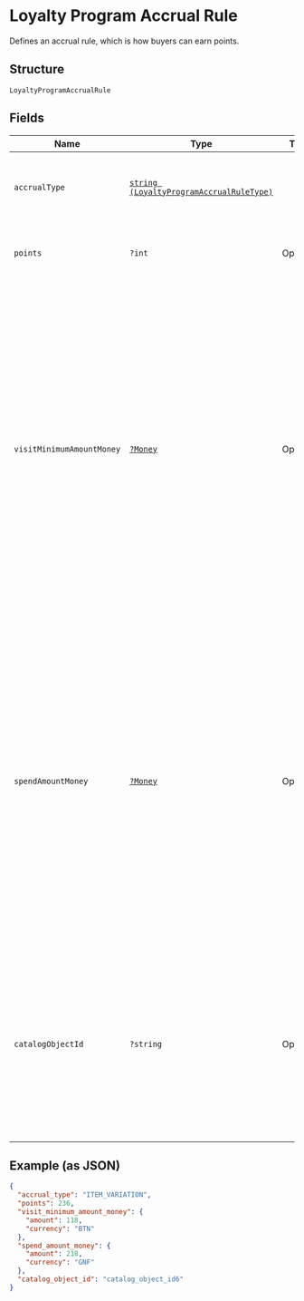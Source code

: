 
# Loyalty Program Accrual Rule

Defines an accrual rule, which is how buyers can earn points.

## Structure

`LoyaltyProgramAccrualRule`

## Fields

| Name | Type | Tags | Description | Getter | Setter |
|  --- | --- | --- | --- | --- | --- |
| `accrualType` | [`string (LoyaltyProgramAccrualRuleType)`](/doc/models/loyalty-program-accrual-rule-type.md) |  | The type of the accrual rule that defines how buyers can earn points. | getAccrualType(): string | setAccrualType(string accrualType): void |
| `points` | `?int` | Optional | The number of points that<br>buyers earn based on the `accrual_type`. | getPoints(): ?int | setPoints(?int points): void |
| `visitMinimumAmountMoney` | [`?Money`](/doc/models/money.md) | Optional | Represents an amount of money. `Money` fields can be signed or unsigned.<br>Fields that do not explicitly define whether they are signed or unsigned are<br>considered unsigned and can only hold positive amounts. For signed fields, the<br>sign of the value indicates the purpose of the money transfer. See<br>[Working with Monetary Amounts](https://developer.squareup.com/docs/build-basics/working-with-monetary-amounts)<br>for more information. | getVisitMinimumAmountMoney(): ?Money | setVisitMinimumAmountMoney(?Money visitMinimumAmountMoney): void |
| `spendAmountMoney` | [`?Money`](/doc/models/money.md) | Optional | Represents an amount of money. `Money` fields can be signed or unsigned.<br>Fields that do not explicitly define whether they are signed or unsigned are<br>considered unsigned and can only hold positive amounts. For signed fields, the<br>sign of the value indicates the purpose of the money transfer. See<br>[Working with Monetary Amounts](https://developer.squareup.com/docs/build-basics/working-with-monetary-amounts)<br>for more information. | getSpendAmountMoney(): ?Money | setSpendAmountMoney(?Money spendAmountMoney): void |
| `catalogObjectId` | `?string` | Optional | The ID of the [catalog object](#type-CatalogObject) to purchase to earn the number of points defined by the<br>rule. This is either an item variation or a category, depending on the type. This is defined on<br>`ITEM_VARIATION` rules and `CATEGORY` rules. | getCatalogObjectId(): ?string | setCatalogObjectId(?string catalogObjectId): void |

## Example (as JSON)

```json
{
  "accrual_type": "ITEM_VARIATION",
  "points": 236,
  "visit_minimum_amount_money": {
    "amount": 118,
    "currency": "BTN"
  },
  "spend_amount_money": {
    "amount": 218,
    "currency": "GNF"
  },
  "catalog_object_id": "catalog_object_id6"
}
```

